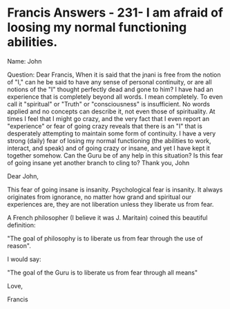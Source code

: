 # Francis Answers - 231- I am afraid of loosing my normal functioning abilities.

Name: John

Question: Dear Francis, When it is said that the jnani is free from the notion of "I," can he be said to have any sense of personal continuity, or are all notions of the "I" thought perfectly dead and gone to him? I have had an experience that is completely beyond all words. I mean completely. To even call it "spiritual" or "Truth" or "consciousness" is insufficient. No words applied and no concepts can describe it, not even those of spirituality. At times I feel that I might go crazy, and the very fact that I even report an "experience" or fear of going crazy reveals that there is an "I" that is desperately attempting to maintain some form of continuity. I have a very strong (daily) fear of losing my normal functioning (the abilities to work, interact, and speak) and of going crazy or insane, and yet I have kept it together somehow. Can the Guru be of any help in this situation? Is this fear of going insane yet another branch to cling to? Thank you, John

Dear John,

This fear of going insane is insanity. Psychological fear is insanity. It always originates from ignorance, no matter how grand and spiritual our experiences are, they are not liberation unless they liberate us from fear.

A French philosopher (I believe it was J. Maritain) coined this beautiful definition:

"The goal of philosophy is to liberate us from fear through the use of reason".

I would say:

"The goal of the Guru is to liberate us from fear through all means"

Love,

Francis

